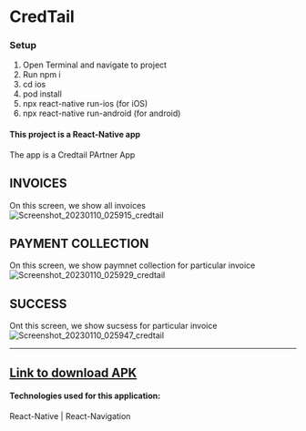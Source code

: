 # CredTail
### Setup
1. Open Terminal and navigate to project
2. Run npm i
3. cd ios
4. pod install
5. npx react-native run-ios (for iOS)
6. npx react-native run-android (for android)
#### This project is a React-Native app
The app is a Credtail PArtner App
## INVOICES  
On this screen, we show all invoices 
<br/>
![Screenshot_20230110_025915_credtail](https://user-images.githubusercontent.com/51542809/211412939-8e9a3466-b1d7-402c-80a8-ab4a09d06007.jpg)

## PAYMENT COLLECTION
On this screen, we show paymnet collection for particular invoice
<br/>
![Screenshot_20230110_025929_credtail](https://user-images.githubusercontent.com/51542809/211413124-c1e8f468-f0cc-4b80-8c7b-d3f8f4dd9dcf.jpg)

## SUCCESS
Ont this screen, we show sucsess for particular invoice
![Screenshot_20230110_025947_credtail](https://user-images.githubusercontent.com/51542809/211413221-165274a8-1077-425f-8a69-1ddc7feb9e2e.jpg)


--------------
<a href="https://drive.google.com/file/d/1_PgCdcbIlGJPRP4NqEwn8DoEd1aEekCc/view?usp=share_link"> Link to download APK </a>
--------------
#### Technologies used for this application:
React-Native | React-Navigation 

